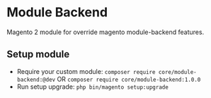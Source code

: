 # Module Backend

Magento 2 module for override magento module-backend features.

## Setup module

- Require your custom module: `composer require core/module-backend:@dev` OR `composer require core/module-backend:1.0.0`
- Run setup upgrade: `php bin/magento setup:upgrade`
